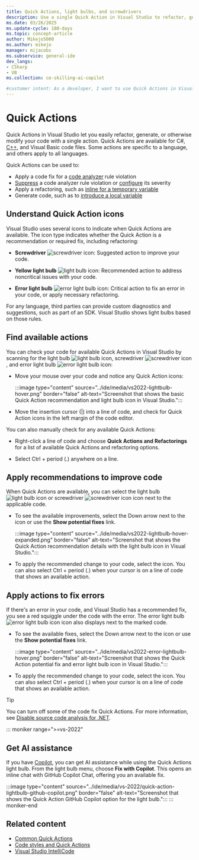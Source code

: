 ```yaml
---
title: Quick Actions, light bulbs, and screwdrivers
description: Use a single Quick Action in Visual Studio to refactor, generate, or modify your C#, C++, or Visual Basic code files to apply updates and fixes or generate code.
ms.date: 03/26/2025
ms.update-cycle: 180-days
ms.topic: concept-article
author: Mikejo5000
ms.author: mikejo
manager: mijacobs
ms.subservice: general-ide
dev_langs:
- CSharp
- VB
ms.collection: ce-skilling-ai-copilot

#customer intent: As a developer, I want to use Quick Actions in Visual Studio, so I can modify my code files to apply updates and fixes or generate code.
---
```


# Quick Actions

Quick Actions in Visual Studio let you easily refactor, generate, or otherwise modify your code with a single action. Quick Actions are available for C#, [C++](/cpp/ide/writing-and-refactoring-code-cpp), and Visual Basic code files. Some actions are specific to a language, and others apply to all languages.

Quick Actions can be used to:

- Apply a code fix for a [code analyzer](../code-quality/roslyn-analyzers-overview.md) rule violation
- [Suppress](../code-quality/use-roslyn-analyzers.md#suppress-violations) a code analyzer rule violation or [configure](../code-quality/use-roslyn-analyzers.md#set-rule-severity-from-the-light-bulb-menu) its severity
- Apply a refactoring, such as [inline for a temporary variable](../ide/reference/inline-temporary-variable.md)
- Generate code, such as to [introduce a local variable](../ide/reference/introduce-local-variable.md)

## Understand Quick Action icons

Visual Studio uses several icons to indicate when Quick Actions are available. The icon type indicates whether the Quick Action is a recommendation or required fix, including refactoring:

- **Screwdriver** ![screwdriver icon](media/screwdriver-icon.png): Suggested action to improve your code.

- **Yellow light bulb** ![light bulb icon](media/light-bulb-icon.png): Recommended action to address noncritical issues with your code.

- **Error light bulb** ![error light bulb icon](media/error-light-bulb-icon.png): Critical action to fix an error in your code, or apply necessary refactoring.

For any language, third parties can provide custom diagnostics and suggestions, such as part of an SDK. Visual Studio shows light bulbs based on those rules.

## Find available actions

You can check your code for available Quick Actions in Visual Studio by scanning for the light bulb ![light bulb icon](media/light-bulb-icon.png), screwdriver ![screwdriver icon](media/screwdriver-icon.png), and error light bulb ![error light bulb icon](media/error-light-bulb-icon.png):

- Move your mouse over your code and notice any Quick Action icons:

   :::image type="content" source="../ide/media/vs2022-lightbulb-hover.png" border="false" alt-text="Screenshot that shows the basic Quick Action recommendation and light bulb icon in Visual Studio.":::

- Move the insertion cursor (|) into a line of code, and check for Quick Action icons in the left margin of the code editor.

You can also manually check for any available Quick Actions:

- Right-click a line of code and choose **Quick Actions and Refactorings** for a list of available Quick Actions and refactoring options.

- Select Ctrl + period (.) anywhere on a line.

## Apply recommendations to improve code

When Quick Actions are available, you can select the light bulb ![light bulb icon](media/light-bulb-icon.png) or screwdriver ![screwdriver icon](media/screwdriver-icon.png) icon next to the applicable code.

- To see the available improvements, select the Down arrow next to the icon or use the **Show potential fixes** link. 

   :::image type="content" source="../ide/media/vs2022-lightbulb-hover-expanded.png" border="false" alt-text="Screenshot that shows the Quick Action recommendation details with the light bulb icon in Visual Studio.":::

- To apply the recommended change to your code, select the icon. You can also select Ctrl + period (.) when your cursor is on a line of code that shows an available action.

## Apply actions to fix errors

If there's an error in your code, and Visual Studio has a recommended fix, you see a red squiggle under the code with the error. The error light bulb ![error light bulb icon](media/error-light-bulb-icon.png) icon also displays next to the marked code.

- To see the available fixes, select the Down arrow next to the icon or use the **Show potential fixes** link. 

   :::image type="content" source="../ide/media/vs2022-error-lightbulb-hover.png" border="false" alt-text="Screenshot that shows the Quick Action potential fix and error light bulb icon in Visual Studio.":::

- To apply the recommended change to your code, select the icon. You can also select Ctrl + period (.) when your cursor is on a line of code that shows an available action.

> [!TIP]
> You can turn off some of the code fix Quick Actions. For more information, see [Disable source code analysis for .NET](../code-quality/disable-code-analysis.md).

::: moniker range=">=vs-2022"
## Get AI assistance

If you have [Copilot](../ide/visual-studio-github-copilot-extension.md), you can get AI assistance while using the Quick Actions light bulb. From the light bulb menu, choose **Fix with Copilot**. This opens an inline chat with GitHub Copilot Chat, offering you an available fix.

:::image type="content" source="../ide/media/vs-2022/quick-action-lightbulb-github-copilot.png" border="false" alt-text="Screenshot that shows the Quick Action GitHub Copilot option for the light bulb.":::
::: moniker-end

## Related content

- [Common Quick Actions](../ide/common-quick-actions.md)
- [Code styles and Quick Actions](../ide/code-styles-and-code-cleanup.md)
- [Visual Studio IntelliCode](/visualstudio/intellicode/intellicode-visual-studio)
